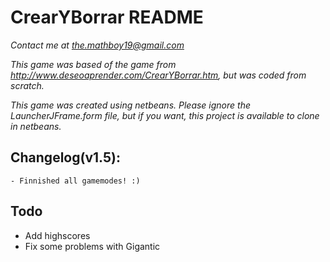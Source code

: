 CrearYBorrar README
===================
*Contact me at the.mathboy19@gmail.com*

*This game was based of the game from http://www.deseoaprender.com/CrearYBorrar.htm, but was coded from scratch.*

*This game was created using netbeans. Please ignore the LauncherJFrame.form file, but if you want, this project is available to clone in netbeans.*

Changelog(v1.5):
-----------
    - Finnished all gamemodes! :) 

Todo
-----
   - Add highscores
   - Fix some problems with Gigantic
